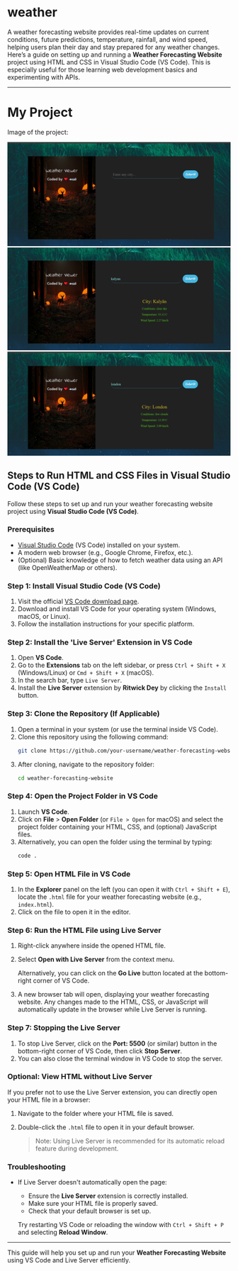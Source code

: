 # weather
A weather forecasting website provides real-time updates on current conditions, future predictions, temperature, rainfall, and wind speed, helping users plan their day and stay prepared for any weather changes.
Here’s a guide on setting up and running a **Weather Forecasting Website** project using HTML and CSS in Visual Studio Code (VS Code). This is especially useful for those learning web development basics and experimenting with APIs.

---
# My Project
Image of the project:

![Project Screenshot](assets/front.png)
![](assets/front1.png)
![](assets/front2.png)

## Steps to Run HTML and CSS Files in Visual Studio Code (VS Code)

Follow these steps to set up and run your weather forecasting website project using **Visual Studio Code (VS Code)**.

### Prerequisites

- [Visual Studio Code](https://code.visualstudio.com/download) (VS Code) installed on your system.
- A modern web browser (e.g., Google Chrome, Firefox, etc.).
- (Optional) Basic knowledge of how to fetch weather data using an API (like OpenWeatherMap or others).

### Step 1: Install Visual Studio Code (VS Code)

1. Visit the official [VS Code download page](https://code.visualstudio.com/download).
2. Download and install VS Code for your operating system (Windows, macOS, or Linux).
3. Follow the installation instructions for your specific platform.

### Step 2: Install the 'Live Server' Extension in VS Code

1. Open **VS Code**.
2. Go to the **Extensions** tab on the left sidebar, or press `Ctrl + Shift + X` (Windows/Linux) or `Cmd + Shift + X` (macOS).
3. In the search bar, type `Live Server`.
4. Install the **Live Server** extension by **Ritwick Dey** by clicking the `Install` button.

### Step 3: Clone the Repository (If Applicable)

1. Open a terminal in your system (or use the terminal inside VS Code).
2. Clone this repository using the following command:
   ```bash
   git clone https://github.com/your-username/weather-forecasting-website.git
   ```
3. After cloning, navigate to the repository folder:
   ```bash
   cd weather-forecasting-website
   ```

### Step 4: Open the Project Folder in VS Code

1. Launch **VS Code**.
2. Click on **File** > **Open Folder** (or `File > Open` for macOS) and select the project folder containing your HTML, CSS, and (optional) JavaScript files.
3. Alternatively, you can open the folder using the terminal by typing:
   ```bash
   code .
   ```

### Step 5: Open HTML File in VS Code

1. In the **Explorer** panel on the left (you can open it with `Ctrl + Shift + E`), locate the `.html` file for your weather forecasting website (e.g., `index.html`).
2. Click on the file to open it in the editor.

### Step 6: Run the HTML File using Live Server

1. Right-click anywhere inside the opened HTML file.
2. Select **Open with Live Server** from the context menu.
   
   Alternatively, you can click on the **Go Live** button located at the bottom-right corner of VS Code.
   
3. A new browser tab will open, displaying your weather forecasting website. Any changes made to the HTML, CSS, or JavaScript will automatically update in the browser while Live Server is running.

### Step 7: Stopping the Live Server

1. To stop Live Server, click on the **Port: 5500** (or similar) button in the bottom-right corner of VS Code, then click **Stop Server**.
2. You can also close the terminal window in VS Code to stop the server.

### Optional: View HTML without Live Server

If you prefer not to use the Live Server extension, you can directly open your HTML file in a browser:

1. Navigate to the folder where your HTML file is saved.
2. Double-click the `.html` file to open it in your default browser.
   
   > Note: Using Live Server is recommended for its automatic reload feature during development.

### Troubleshooting

- If Live Server doesn't automatically open the page:
  - Ensure the **Live Server** extension is correctly installed.
  - Make sure your HTML file is properly saved.
  - Check that your default browser is set up.
  
  Try restarting VS Code or reloading the window with `Ctrl + Shift + P` and selecting **Reload Window**.

---

This guide will help you set up and run your **Weather Forecasting Website** using VS Code and Live Server efficiently.

